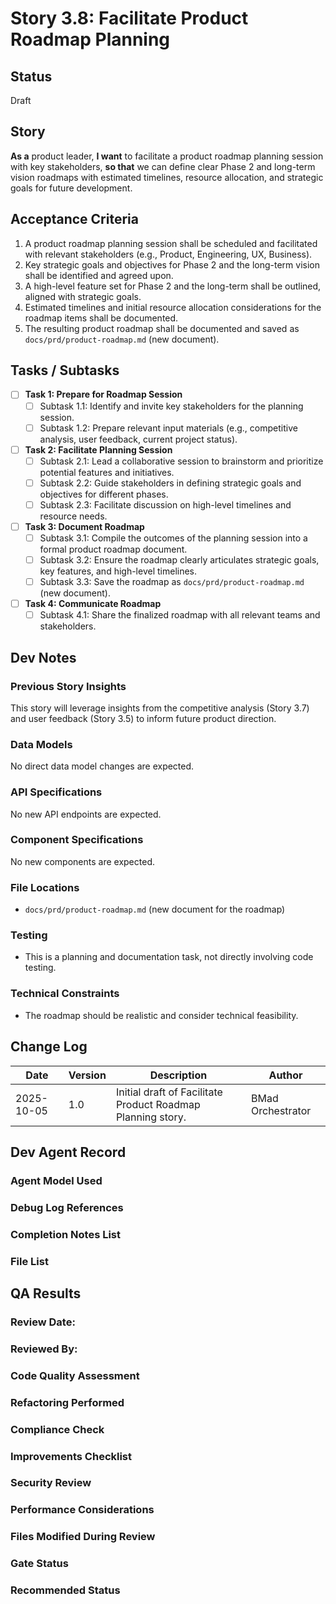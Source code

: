 # Story 3.8: Facilitate Product Roadmap Planning

## Status
Draft

## Story
**As a** product leader,
**I want** to facilitate a product roadmap planning session with key stakeholders,
**so that** we can define clear Phase 2 and long-term vision roadmaps with estimated timelines, resource allocation, and strategic goals for future development.

## Acceptance Criteria
1.  A product roadmap planning session shall be scheduled and facilitated with relevant stakeholders (e.g., Product, Engineering, UX, Business).
2.  Key strategic goals and objectives for Phase 2 and the long-term vision shall be identified and agreed upon.
3.  A high-level feature set for Phase 2 and the long-term shall be outlined, aligned with strategic goals.
4.  Estimated timelines and initial resource allocation considerations for the roadmap items shall be documented.
5.  The resulting product roadmap shall be documented and saved as `docs/prd/product-roadmap.md` (new document).

## Tasks / Subtasks
- [ ] **Task 1: Prepare for Roadmap Session**
  - [ ] Subtask 1.1: Identify and invite key stakeholders for the planning session.
  - [ ] Subtask 1.2: Prepare relevant input materials (e.g., competitive analysis, user feedback, current project status).
- [ ] **Task 2: Facilitate Planning Session**
  - [ ] Subtask 2.1: Lead a collaborative session to brainstorm and prioritize potential features and initiatives.
  - [ ] Subtask 2.2: Guide stakeholders in defining strategic goals and objectives for different phases.
  - [ ] Subtask 2.3: Facilitate discussion on high-level timelines and resource needs.
- [ ] **Task 3: Document Roadmap**
  - [ ] Subtask 3.1: Compile the outcomes of the planning session into a formal product roadmap document.
  - [ ] Subtask 3.2: Ensure the roadmap clearly articulates strategic goals, key features, and high-level timelines.
  - [ ] Subtask 3.3: Save the roadmap as `docs/prd/product-roadmap.md` (new document).
- [ ] **Task 4: Communicate Roadmap**
  - [ ] Subtask 4.1: Share the finalized roadmap with all relevant teams and stakeholders.

## Dev Notes

### Previous Story Insights
This story will leverage insights from the competitive analysis (Story 3.7) and user feedback (Story 3.5) to inform future product direction.

### Data Models
No direct data model changes are expected.

### API Specifications
No new API endpoints are expected.

### Component Specifications
No new components are expected.

### File Locations
- `docs/prd/product-roadmap.md` (new document for the roadmap)

### Testing
- This is a planning and documentation task, not directly involving code testing.

### Technical Constraints
- The roadmap should be realistic and consider technical feasibility.

## Change Log
| Date | Version | Description | Author |
|---|---|---|---|
| 2025-10-05 | 1.0 | Initial draft of Facilitate Product Roadmap Planning story. | BMad Orchestrator |

## Dev Agent Record
### Agent Model Used
### Debug Log References
### Completion Notes List
### File List

## QA Results

### Review Date:

### Reviewed By:

### Code Quality Assessment

### Refactoring Performed

### Compliance Check

### Improvements Checklist

### Security Review

### Performance Considerations

### Files Modified During Review

### Gate Status

### Recommended Status
